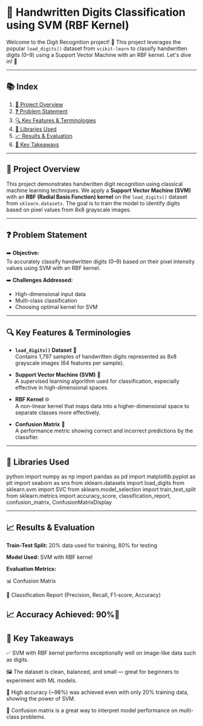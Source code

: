 # 🔢 Handwritten Digits Classification using SVM (RBF Kernel)

Welcome to the Digit Recognition project! 🧠 This project leverages the popular `load_digits()` dataset from `scikit-learn` to classify handwritten digits (0–9) using a Support Vector Machine with an RBF kernel. Let's dive in! 🚀

---

## 📚 Index

1. [📌 Project Overview](#-project-overview)  
2. [❓ Problem Statement](#-problem-statement)  
3. [🔍 Key Features & Terminologies](#-key-features--terminologies)  
4. [🧰 Libraries Used](#-libraries-used)  
5. [📈 Results & Evaluation](#-results--evaluation)  
6. [🧠 Key Takeaways](#-key-takeaways)

---

## 📌 Project Overview

This project demonstrates handwritten digit recognition using classical machine learning techniques. We apply a **Support Vector Machine (SVM)** with an **RBF (Radial Basis Function) kernel** on the `load_digits()` dataset from `sklearn.datasets`. The goal is to train the model to identify digits based on pixel values from 8x8 grayscale images.

---

## ❓ Problem Statement

➡️ **Objective:**  
To accurately classify handwritten digits (0–9) based on their pixel intensity values using SVM with an RBF kernel.

➡️ **Challenges Addressed:**
- High-dimensional input data
- Multi-class classification
- Choosing optimal kernel for SVM

---

## 🔍 Key Features & Terminologies

- **`load_digits()` Dataset** 🧮  
  Contains 1,797 samples of handwritten digits represented as 8x8 grayscale images (64 features per sample).

- **Support Vector Machine (SVM)** 📏  
  A supervised learning algorithm used for classification, especially effective in high-dimensional spaces.

- **RBF Kernel** 🌐  
  A non-linear kernel that maps data into a higher-dimensional space to separate classes more effectively.

- **Confusion Matrix** 🔀  
  A performance metric showing correct and incorrect predictions by the classifier.

---

## 🧰 Libraries Used

python
import numpy as np
import pandas as pd
import matplotlib.pyplot as plt
import seaborn as sns
from sklearn.datasets import load_digits
from sklearn.svm import SVC
from sklearn.model_selection import train_test_split
from sklearn.metrics import accuracy_score, classification_report, confusion_matrix, ConfusionMatrixDisplay

---

## 📈 Results & Evaluation
**Train-Test Split:** 20% data used for training, 80% for testing

**Model Used:** SVM with RBF kernel

**Evaluation Metrics:**

  📊 Confusion Matrix

  🧮 Classification Report (Precision, Recall, F1-score, Accuracy)
  
  📈 Accuracy Achieved: 90%🎯
---

## 🧠 Key Takeaways

✅ SVM with RBF kernel performs exceptionally well on image-like data such as digits.

🖼 The dataset is clean, balanced, and small — great for beginners to experiment with ML models.

🎯 High accuracy (~98%) was achieved even with only 20% training data, showing the power of SVM.

🧪 Confusion matrix is a great way to interpret model performance on multi-class problems.


